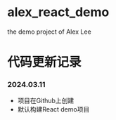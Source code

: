 # alex_react_demo
the demo project of Alex Lee

# 代码更新记录
### 2024.03.11 
* 项目在Github上创建
* 默认构建React demo项目
